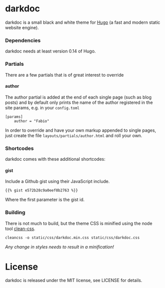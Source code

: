 # darkdoc

darkdoc is a small black and white theme for [Hugo](https://github.com/spf13/hugo) (a fast and modern static website engine).


### Dependencies

darkdoc needs at least version 0.14 of Hugo.


### Partials

There are a few partials that is of great interest to override


#### author

The author partial is added at the end of each single page (such as blog posts) and by default only prints the name of the author registered in the site params, e.g. in your `config.toml`

    [params]
        author = "Fabio"

In order to override and have your own markup appended to single pages, just create the file `layouts/partials/author.html` and roll your own.


### Shortcodes

darkdoc comes with these additional shortcodes:


#### gist

Include a Github gist using their JavaScript include.

    {{% gist e572b28c9a0eef0b2763 %}}

Where the first parameter is the gist id.


### Building

There is not much to build, but the theme CSS is minified using the node tool [clean-css](https://github.com/GoalSmashers/clean-css).

    cleancss -o static/css/darkdoc.min.css static/css/darkdoc.css

*Any change in styles needs to result in a minification!*


# License

darkdoc is released under the MIT license, see LICENSE for details.
